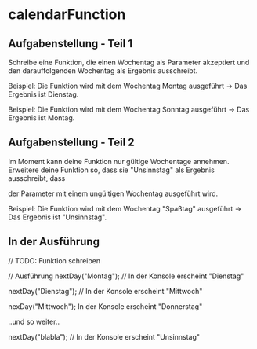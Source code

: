 # calendarFunction

## Aufgabenstellung - Teil 1
Schreibe eine Funktion, die einen Wochentag als Parameter akzeptiert und den darauffolgenden Wochentag als Ergebnis ausschreibt.

Beispiel: Die Funktion wird mit dem Wochentag Montag ausgeführt -> Das Ergebnis ist Dienstag.

Beispiel: Die Funktion wird mit dem Wochentag Sonntag ausgeführt -> Das Ergebnis ist Montag.

## Aufgabenstellung - Teil 2
Im Moment kann deine Funktion nur gültige Wochentage annehmen. Erweitere deine Funktion so, dass sie "Unsinnstag" als Ergebnis ausschreibt, dass 

der Parameter mit einem ungültigen Wochentag ausgeführt wird.

Beispiel: Die Funktion wird mit dem Wochentag "Spaßtag" ausgeführt -> Das Ergebnis ist "Unsinnstag".

## In der Ausführung
// TODO: Funktion schreiben

// Ausführung
nextDay("Montag"); // In der Konsole erscheint "Dienstag"

nextDay("Dienstag"); // In der Konsole erscheint "Mittwoch"

nexDay("Mittwoch"); In der Konsole erscheint "Donnerstag"

..und so weiter..

nextDay("blabla"); // In der Konsole erscheint "Unsinnstag"
